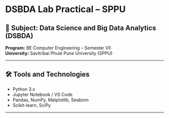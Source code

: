 # DSBDA Lab Practical – SPPU

## 📘 Subject: Data Science and Big Data Analytics (DSBDA)  
**Program:** BE Computer Engineering – Semester VII  
**University:** Savitribai Phule Pune University (SPPU)

---

## 🛠️ Tools and Technologies

- Python 3.x
- Jupyter Notebook / VS Code
- Pandas, NumPy, Matplotlib, Seaborn
- Scikit-learn, SciPy

---



